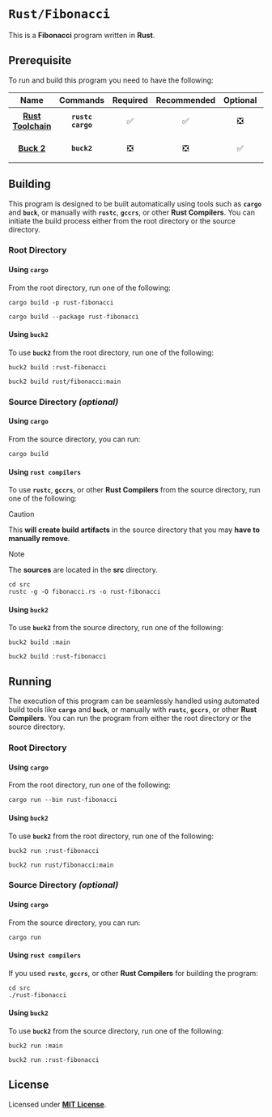 # `Rust/Fibonacci`

This is a **Fibonacci** program written in **Rust**.

## Prerequisite

To run and build this program you need to have the following:

<div align="center">

| Name | Commands | Required | Recommended | Optional | Notes |
|:----:|:--------:|:--------:|:-----------:|:--------:|:-----:|
| [**Rust Toolchain**](https://www.rust-lang.org/tools/install) | **`rustc`**<br>**`cargo`** | &#9989; | &#9989; | &#10062; | **`rustup install stable`** |
| [**Buck 2**](https://buck2.build/docs/getting_started/) | **`buck2`** | &#10062; | &#10062; | &#9989; | **`cargo install buck2`** |

</div>

## Building

This program is designed to be built automatically using tools such as
**`cargo`** and **`buck`**, or manually with **`rustc`**, **`gccrs`**, or other
**Rust Compilers**. You can initiate the build process either from the root
directory or the source directory.

### Root Directory

#### Using `cargo`

From the root directory, run one of the following:

```
cargo build -p rust-fibonacci
```
```
cargo build --package rust-fibonacci
```

#### Using `buck2`

To use **`buck2`** from the root directory, run one of the following:

```
buck2 build :rust-fibonacci
```
```
buck2 build rust/fibonacci:main
```

### Source Directory _(optional)_

#### Using `cargo`

From the source directory, you can run:

```
cargo build
```

#### Using `rust compilers`

To use **`rustc`**, **`gccrs`**, or other **Rust Compilers** from the source
directory, run one of the following:

> [!CAUTION]
> This **will create build artifacts** in the source directory that you may
> **have to manually remove**.

> [!NOTE]
> The **sources** are located in the **src** directory.

```
cd src
rustc -g -O fibonacci.rs -o rust-fibonacci
```

#### Using `buck2`

To use **`buck2`** from the source directory, run one of the following:

```
buck2 build :main
```
```
buck2 build :rust-fibonacci
```

## Running

The execution of this program can be seamlessly handled using automated build
tools like **`cargo`** and **`buck`**, or manually with **`rustc`**,
**`gccrs`**, or other **Rust Compilers**. You can run the program from either
the root directory or the source directory.

### Root Directory

#### Using `cargo`

From the root directory, run one of the following:

```
cargo run --bin rust-fibonacci
```

#### Using `buck2`

To use **`buck2`** from the root directory, run one of the following:

```
buck2 run :rust-fibonacci
```
```
buck2 run rust/fibonacci:main
```

### Source Directory _(optional)_

#### Using `cargo`

From the source directory, you can run:

```
cargo run
```

#### Using `rust compilers`

If you used **`rustc`**, **`gccrs`**, or other **Rust Compilers** for building
the program:

```
cd src
./rust-fibonacci
```

#### Using `buck2`

To use **`buck2`** from the source directory, run one of the following:

```
buck2 run :main
```
```
buck2 run :rust-fibonacci
```

## License

Licensed under [**MIT License**](LICENSE).
